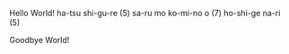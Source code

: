 Hello World!
ha-tsu shi-gu-re (5)
sa-ru mo ko-mi-no o (7)
ho-shi-ge na-ri (5)









Goodbye World!